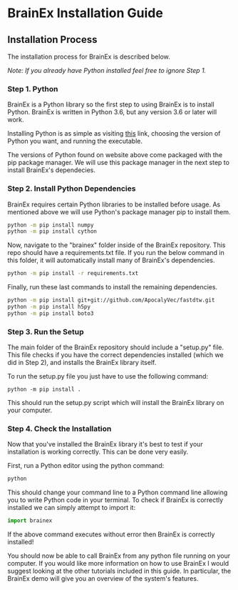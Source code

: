 # BrainEx Installation Guide

## Installation Process
The installation process for BrainEx is described below. 

*Note: If you already have Python installed feel free to ignore Step 1.*

### Step 1. Python
BrainEx is a Python library so the first step to using BrainEx is to install Python. BrainEx is written in Python 3.6, but any version 3.6 or later will work. 

Installing Python is as simple as visiting [this](https://www.python.org/downloads/) link, choosing the version of Python you want, and running the executable. 

The versions of Python found on website above come packaged with the pip package manager. We will use this package manager in the next step to install BrainEx's dependecies. 

### Step 2. Install Python Dependencies
BrainEx requires certain Python libraries to be installed before usage. As mentioned above we will use Python's package manager pip to install them. 

```bash
python -m pip install numpy
python -m pip install cython
```

Now, navigate to the "brainex" folder inside of the BrainEx repository. This repo should have a requirements.txt file. If you run the below command in this folder, it will automatically install many of BrainEx's dependencies. 

```bash
python -m pip install -r requirements.txt
```

Finally, run these last commands to install the remaining dependencies. 

```bash
python -m pip install git+git://github.com/ApocalyVec/fastdtw.git
python -m pip install h5py
python -m pip install boto3
```

### Step 3. Run the Setup

The main folder of the BrainEx repository should include a "setup.py" file. This file checks if you have the correct dependencies installed (which we did in Step 2), and installs the BrainEx library itself. 

To run the setup.py file you just have to use the following command:

```
python -m pip install .
```

This should run the setup.py script which will install the BrainEx library on your computer. 

### Step 4. Check the Installation

Now that you've installed the BrainEx library it's best to test if your installation is working correctly. This can be done very easily. 

First, run a Python editor using the python command:

```bash
python
```

This should change your command line to a Python command line allowing you to write Python code in your terminal. To check if BrainEx is correctly installed we can simply attempt to import it:

```python
import brainex
```

If the above command executes without error then BrainEx is correctly installed!

You should now be able to call BrainEx from any python file running on your computer. If you would like more information on how to use BrainEx I would suggest looking at the other tutorials included in this guide. In particular, the BrainEx demo will give you an overview of the system's features. 